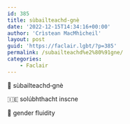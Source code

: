 ```yaml
---
id: 385
title: sùbailteachd‑gnè
date: '2022-12-15T14:34:16+00:00'
author: 'Crìstean MacMhìcheil'
layout: post
guid: 'https://faclair.lgbt/?p=385'
permalink: /subailteachd%e2%80%91gne/
categories:
    - Faclair
---
```


&#x1f3f4;&#xe0067;&#xe0062;&#xe0073;&#xe0063;&#xe0074;&#xe007f; sùbailteachd‑gnè

&#x1f1ee;&#x1f1ea; solúbhthacht inscne

&#x1f3f4;&#xe0067;&#xe0062;&#xe0065;&#xe006e;&#xe0067;&#xe007f; gender fluidity